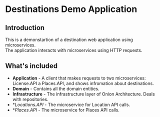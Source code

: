# Destinations Demo Application

## Introduction
This is a demonstartion of a destination web application using microservices.  
The application interacts with microservices using HTTP requests.  


## What's included
- **Application** - A client that makes requests to two microservices: License.API a Places.API, and shows infromation about destinations.
- **Domain** - Contains all the domain entities.
- **Infrastructure** - The infrastructure layer of Onion Architecture. Deals with repositories.
- **Locations.API* - The microservice for Location API calls.
- **Places.API* - The microservice for Places API calls.
